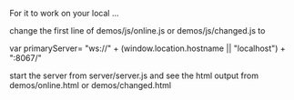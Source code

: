 For it to work on your local ... 

change the first line of demos/js/online.js or demos/js/changed.js to 

var primaryServer= "ws://" + (window.location.hostname || "localhost") + ":8067/"

start the server from server/server.js and see the html output from demos/online.html or demos/changed.html